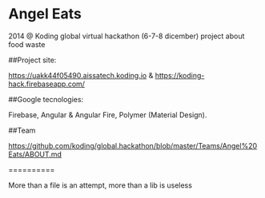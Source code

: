 Angel Eats
==========

2014 @ Koding global virtual hackathon (6-7-8 dicember) project about food waste

##Project site: 

https://uakk44f05490.aissatech.koding.io & https://koding-hack.firebaseapp.com/

##Google tecnologies: 

Firebase, Angular & Angular Fire, Polymer (Material Design).

##Team

https://github.com/koding/global.hackathon/blob/master/Teams/Angel%20Eats/ABOUT.md

==========

More than a file is an attempt, more than a lib is useless
